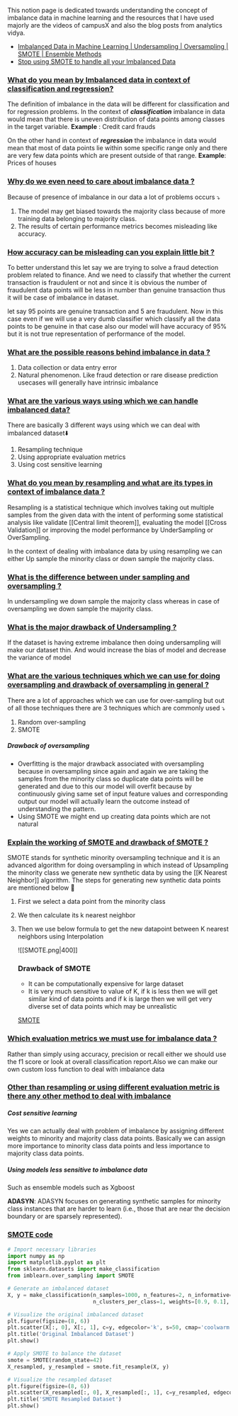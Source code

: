 This notion page is dedicated towards understanding the concept of imbalance data in machine learning and the resources that I have used majorly are the videos of campusX and also the blog posts from analytics vidya.

- [Imbalanced Data in Machine Learning | Undersampling | Oversampling | SMOTE | Ensemble Methods](https://youtu.be/9h2vxsnX1Ms?si=7KeOCYGxRBEC1jqw)
- [Stop using SMOTE to handle all your Imbalanced Data](https://towardsdatascience.com/stop-using-smote-to-handle-all-your-imbalanced-data-34403399d3be)




### [What do you mean by Imbalanced data in context of classification and regression?](#)

The definition of imbalance in the data will be different for classification and for regression problems. In the context of _**classification**_ imbalance in data would mean that there is uneven distribution of data points among classes in the target variable. **Example** : Credit card frauds

On the other hand in context of _**regression**_ the imbalance in data would mean that most of data points lie within some specific range only and there are very few data points which are present outside of that range. **Example**: Prices of houses


### [Why do we even need to care about imbalance data ?](#)

Because of presence of imbalance in our data a lot of problems occurs ⤵️

1. The model may get biased towards the majority class because of more training data belonging to majority class.
2. The results of certain performance metrics becomes misleading like accuracy.

### [How accuracy can be misleading can you explain little bit ?](#)

To better understand this let say we are trying to solve a fraud detection problem related to finance. And we need to classify that whether the current transaction is fraudulent or not and since it is obvious the number of fraudulent data points will be less in number than genuine transaction thus it will be case of imbalance in dataset.

let say 95 points are genuine transaction and 5 are fraudulent. Now in this case even if we will use a very dumb classifier which classify all the data points to be genuine in that case also our model will have accuracy of 95% but it is not true representation of performance of the model.

### [What are the possible reasons behind imbalance in data ?](#)

1. Data collection or data entry error
2. Natural phenomenon. Like fraud detection or rare disease prediction usecases will generally have intrinsic imbalance

### [What are the various ways using which we can handle imbalanced data?](#)

There are basically 3 different ways using which we can deal with imbalanced dataset⬇️
1. Resampling technique
2. Using appropriate evaluation metrics
3. Using cost sensitive learning 

### [What do you mean by resampling and what are its types in context of imbalance data ?](#)

Resampling is a statistical technique which involves taking out multiple samples from the given data with the intent of performing some statistical analysis like validate [[Central limit theorem]], evaluating the model [[Cross Validation]] or improving the model performance by UnderSampling or OverSampling.

In the context of dealing with imbalance data by using resampling we can either Up sample   the minority class or down sample the majority class.

### [What is the difference between under sampling and oversampling ?](#)

In undersampling we down sample the majority class whereas in case of oversampling we down sample the majority class.

### [What is the major drawback of Undersampling ?](#)

If the dataset is having extreme imbalance then doing undersampling will make our dataset thin. And would increase the bias of model and decrease the variance of model

### [What are the various techniques which we can use for doing oversampling and drawback of oversampling in general ?](#)

There are a lot of approaches which we can use for over-sampling but out of all those techniques there are 3 techniques which are commonly used ⤵️

1. Random over-sampling
2. SMOTE

##### Drawback of oversampling

- Overfitting is the major drawback associated with oversampling because in oversampling since again and again we are taking the samples from the minority class so duplicate data points will be generated and due to this our model will overfit because by continuously giving same set of input feature values and corresponding output our model will actually learn the outcome instead of understanding the pattern.
- Using SMOTE we might end up creating data points which are not natural

### [Explain the working of SMOTE and drawback of SMOTE ?](#)

SMOTE stands for synthetic minority oversampling technique and it is an advanced algorithm for doing oversampling in which instead of Upsampling the minority class we generate new synthetic data by using the [[K Nearest Neighbor]] algorithm. The steps for generating new synthetic data points are mentioned below 🔽

1. First we select a data point from the minority class
2. We then calculate its k nearest neighbor
3. Then we use below formula to get the new datapoint between K nearest neighbors using Interpolation
    
    ![[SMOTE.png|400]]
    
    ### Drawback of SMOTE
    
    - It can be computationally expensive for large dataset
    - It is very much sensitive to value of K, if k is less then we will get similar kind of data points and if k is large then we will get very diverse set of data points which may be unrealistic
    
    [SMOTE](https://towardsdatascience.com/smote-fdce2f605729)
    
### [Which evaluation metrics we must use for imbalance data ?](#)

Rather than simply using accuracy, precision or recall either we should use the f1 score or look at overall classification report.Also we can make our own custom loss function to deal with imbalance data

### [Other than resampling or using different evaluation metric is there any other method to deal with imbalance](#)

##### Cost sensitive learning

Yes we can actually deal with problem of imbalance by assigning different weights to minority  and majority class data points. Basically we can assign more importance to minority class data points and less importance to majority class data points.

##### Using models less sensitive to imbalance data
Such as ensemble models such as Xgboost

**ADASYN**: ADASYN focuses on generating synthetic samples for minority class instances that are harder to learn (i.e., those that are near the decision boundary or are sparsely represented).

### [SMOTE code](#)

``` python
# Import necessary libraries
import numpy as np
import matplotlib.pyplot as plt
from sklearn.datasets import make_classification
from imblearn.over_sampling import SMOTE

# Generate an imbalanced dataset
X, y = make_classification(n_samples=1000, n_features=2, n_informative=2, n_redundant=0,
                           n_clusters_per_class=1, weights=[0.9, 0.1], flip_y=0, random_state=42)

# Visualize the original imbalanced dataset
plt.figure(figsize=(8, 6))
plt.scatter(X[:, 0], X[:, 1], c=y, edgecolor='k', s=50, cmap='coolwarm')
plt.title('Original Imbalanced Dataset')
plt.show()

# Apply SMOTE to balance the dataset
smote = SMOTE(random_state=42)
X_resampled, y_resampled = smote.fit_resample(X, y)

# Visualize the resampled dataset
plt.figure(figsize=(8, 6))
plt.scatter(X_resampled[:, 0], X_resampled[:, 1], c=y_resampled, edgecolor='k', s=50, cmap='coolwarm')
plt.title('SMOTE Resampled Dataset')
plt.show()
```

